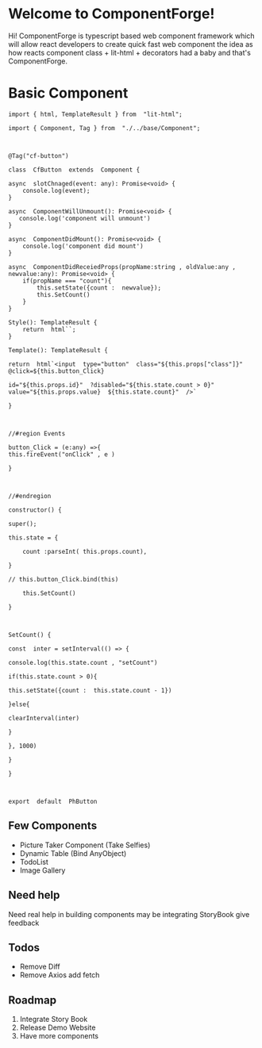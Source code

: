 # Welcome to ComponentForge!

Hi!  ComponentForge is typescript based web component framework which will allow react developers to create quick fast web component 
the idea as how reacts component class + lit-html + decorators had a baby and that's ComponentForge.




# Basic Component

 

    import { html, TemplateResult } from  "lit-html";
    
    import { Component, Tag } from  "./../base/Component";
    
      
    
    @Tag("cf-button")
    
    class  CfButton  extends  Component {
    
    async  slotChnaged(event: any): Promise<void> {
	    console.log(event);
    }
    
    async  ComponentWillUnmount(): Promise<void> {
       console.log('component will unmount')
    }
    
    async  ComponentDidMount(): Promise<void> {
	    console.log('component did mount')
    }
    
    async  ComponentDidReceiedProps(propName:string , oldValue:any , newvalue:any): Promise<void> {
	    if(propName === "count"){
		    this.setState({count :  newvalue});
		    this.SetCount()
	    }
    }
    
    Style(): TemplateResult {
	    return  html``;
    }
    
    Template(): TemplateResult {
    
    return  html`<input  type="button"  class="${this.props["class"]}"  @click=${this.button_Click}
    
    id="${this.props.id}"  ?disabled="${this.state.count > 0}"  value="${this.props.value}  ${this.state.count}"  />`
    
    }
    
      
    
    //#region Events
    
    button_Click = (e:any) =>{
    this.fireEvent("onClick" , e )
    
    }
    
      
    
    //#endregion
    
    constructor() {
    
    super();
    
    this.state = {
    
	    count :parseInt( this.props.count),
    
    }
    
    // this.button_Click.bind(this)
    
	    this.SetCount()
    
    }
    
      
    
    SetCount() {
    
    const  inter = setInterval(() => {
    
    console.log(this.state.count , "setCount")
    
    if(this.state.count > 0){
    
    this.setState({count :  this.state.count - 1})
    
    }else{
    
    clearInterval(inter)
    
    }
    
    }, 1000)
    
    }
    
    }
    
      
    
    export  default  PhButton

## Few Components

 - Picture Taker Component (Take Selfies) 
 - Dynamic Table (Bind AnyObject) 
 - TodoList  
 - Image Gallery

## Need help

Need real help in building components may be integrating StoryBook give feedback

## Todos
  - Remove Diff
  - Remove Axios add fetch

## Roadmap

 1. Integrate Story Book  
 2. Release Demo Website 
 3. Have more components
